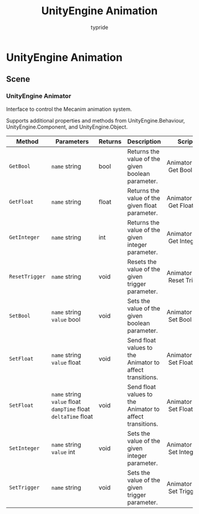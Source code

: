 ﻿---
title: UnityEngine Animation
description: UnityEngine Animation.
author: typride
ms.author: vinnietieto
ms.date: 9/13/2023
ms.topic: Guide
keywords: Microsoft Mesh, animation, allowlist
---

# UnityEngine Animation

## Scene

### UnityEngine Animator

Interface to control the Mecanim animation system\.

Supports additional properties and methods from UnityEngine\.Behaviour, UnityEngine\.Component, and UnityEngine\.Object.

| Method | Parameters | Returns | Description | Script |
|--------|------------|---------|-------------|--------|
|`GetBool`|`name` string|bool|Returns the value of the given boolean parameter\.|Animator \| Get Bool
|`GetFloat`|`name` string|float|Returns the value of the given float parameter\.|Animator \| Get Float
|`GetInteger`|`name` string|int|Returns the value of the given integer parameter\.|Animator \| Get Integer
|`ResetTrigger`|`name` string|void|Resets the value of the given trigger parameter\.|Animator \| Reset Trigger
|`SetBool`|`name` string<br>`value` bool|void|Sets the value of the given boolean parameter\.|Animator \| Set Bool
|`SetFloat`|`name` string<br>`value` float|void|Send float values to the Animator to affect transitions\.|Animator \| Set Float
|`SetFloat`|`name` string<br>`value` float<br>`dampTime` float<br>`deltaTime` float|void|Send float values to the Animator to affect transitions\.|Animator \| Set Float
|`SetInteger`|`name` string<br>`value` int|void|Sets the value of the given integer parameter\.|Animator \| Set Integer
|`SetTrigger`|`name` string|void|Sets the value of the given trigger parameter\.|Animator \| Set Trigger

